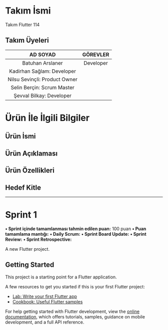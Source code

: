 # **Takım İsmi**
Takım Flutter 114
## **Takım Üyeleri**
 |AD SOYAD| GÖREVLER | 
 |:------:| :-------:|
 |Batuhan Arslaner| Developer|
 |Kadirhan Sağlam: Developer|
 |Nilsu Sevinçli: Product Owner|
 |Selin Berçin: Scrum Master|
 |Şevval Bilkay: Developer|
 
# **Ürün İle İlgili Bilgiler**
## **Ürün İsmi**
## **Ürün Açıklaması**
## **Ürün Özellikleri**
## **Hedef Kitle**

* * * 
# **Sprint 1**
**• Sprint içinde tamamlanması tahmin edilen puan:** 100 puan
**• Puan tamamlama mantığı:**
**• Daily Scrum:**
**• Sprint Board Update:**
**• Sprint Review:**
**• Sprint Retrospective:**

A new Flutter project.

## Getting Started

This project is a starting point for a Flutter application.

A few resources to get you started if this is your first Flutter project:

- [Lab: Write your first Flutter app](https://docs.flutter.dev/get-started/codelab)
- [Cookbook: Useful Flutter samples](https://docs.flutter.dev/cookbook)

For help getting started with Flutter development, view the
[online documentation](https://docs.flutter.dev/), which offers tutorials,
samples, guidance on mobile development, and a full API reference.
